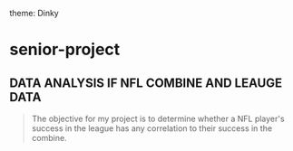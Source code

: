theme: Dinky
# senior-project

## DATA ANALYSIS IF NFL COMBINE AND LEAUGE DATA

> The objective for my project is to determine whether a NFL player's success in the league has any correlation to their success in the combine.
